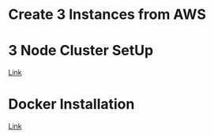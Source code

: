 # Create 3 Instances from AWS 



# 3 Node Cluster SetUp

[Link](https://k21academy.com/docker-kubernetes/three-node-kubernetes-cluster/)



# Docker Installation

[Link](https://medium.com/@javedalam1303/install-minikube-on-ubuntu-22-04-ec2-9afe7ca51fdd0)


